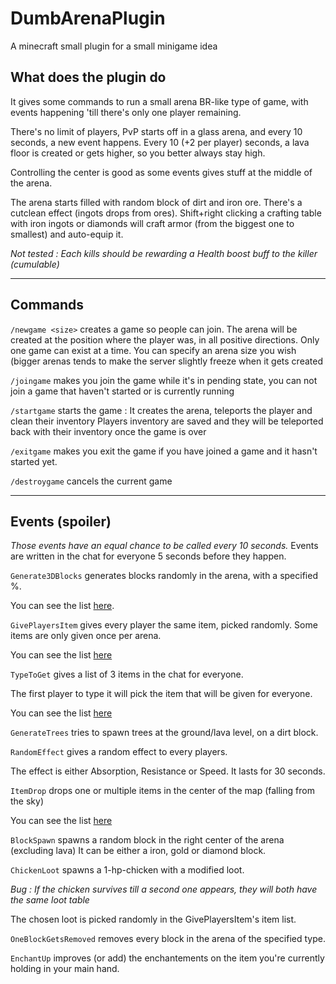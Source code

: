 # DumbArenaPlugin
A minecraft small plugin for a small minigame idea

## What does the plugin do

It gives some commands to run a small arena BR-like type of game, with events happening 'till there's only one player remaining.

There's no limit of players, PvP starts off in a glass arena, and every 10 seconds, a new event happens.
Every 10 (+2 per player) seconds, a lava floor is created or gets higher, so you better always stay high.

Controlling the center is good as some events gives stuff at the middle of the arena.

The arena starts filled with random block of dirt and iron ore. There's a cutclean effect (ingots drops from ores).
Shift+right clicking a crafting table with iron ingots or diamonds will craft armor (from the biggest one to smallest) and auto-equip it.

*Not tested : Each kills should be rewarding a Health boost buff to the killer (cumulable)*

---

## Commands

`/newgame <size>` creates a game so people can join. The arena will be created at the position where the player was, in all positive directions.
Only one game can exist at a time.
You can specify an arena size you wish (bigger arenas tends to make the server slightly freeze when it gets created

`/joingame` makes you join the game while it's in pending state, you can not join a game that haven't started or is currently running

`/startgame` starts the game : It creates the arena, teleports the player and clean their inventory
Players inventory are saved and they will be teleported back with their inventory once the game is over

`/exitgame` makes you exit the game if you have joined a game and it hasn't started yet.

`/destroygame` cancels the current game

---

## Events (spoiler)
*Those events have an equal chance to be called every 10 seconds.*
Events are written in the chat for everyone 5 seconds before they happen.

`Generate3DBlocks` generates blocks randomly in the arena, with a specified %.

You can see the list [here](https://github.com/Arrcival/DumbArenaPlugin/blob/1ffaf1244f0f004e548c013cac391907dc502fae/src/main/java/com/arrcival/dumbarenaplugin/gamevents/Generate3DBlocks.java#L21).


`GivePlayersItem` gives every player the same item, picked randomly. Some items are only given once per arena.

You can see the list [here](https://github.com/Arrcival/DumbArenaPlugin/blob/1ffaf1244f0f004e548c013cac391907dc502fae/src/main/java/com/arrcival/dumbarenaplugin/gamevents/GivePlayersItem.java#L19)


`TypeToGet` gives a list of 3 items in the chat for everyone.

The first player to type it will pick the item that will be given for everyone.

You can see the list [here](https://github.com/Arrcival/DumbArenaPlugin/blob/1ffaf1244f0f004e548c013cac391907dc502fae/src/main/java/com/arrcival/dumbarenaplugin/gamevents/TypeToGet.java#L22)


`GenerateTrees` tries to spawn trees at the ground/lava level, on a dirt block.


`RandomEffect` gives a random effect to every players.

The effect is either Absorption, Resistance or Speed. It lasts for 30 seconds.


`ItemDrop` drops one or multiple items in the center of the map (falling from the sky)

You can see the list [here](https://github.com/Arrcival/DumbArenaPlugin/blob/1ffaf1244f0f004e548c013cac391907dc502fae/src/main/java/com/arrcival/dumbarenaplugin/gamevents/ItemDrop.java#L16)


`BlockSpawn` spawns a random block in the right center of the arena (excluding lava)
It can be either a iron, gold or diamond block.


`ChickenLoot` spawns a 1-hp-chicken with a modified loot.

*Bug : If the chicken survives till a second one appears, they will both have the same loot table*

The chosen loot is picked randomly in the GivePlayersItem's item list.


`OneBlockGetsRemoved` removes every block in the arena of the specified type.

`EnchantUp` improves (or add) the enchantements on the item you're currently holding in your main hand.
